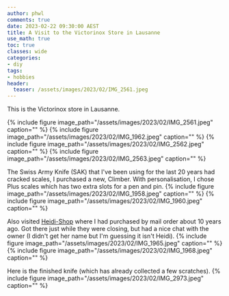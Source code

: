 ```yaml
---
author: phwl
comments: true
date: 2023-02-22 09:30:00 AEST
title: A Visit to the Victorinox Store in Lausanne
use_math: true
toc: true
classes: wide
categories:
- diy
tags:
- hobbies
header:
  teaser: /assets/images/2023/02/IMG_2561.jpeg
---
```


This is the Victorinox store in Lausanne.

{% include figure image_path="/assets/images/2023/02/IMG_2561.jpeg" caption="" %}
{% include figure image_path="/assets/images/2023/02/IMG_1962.jpeg" caption="" %}
{% include figure image_path="/assets/images/2023/02/IMG_2562.jpeg" caption="" %}
{% include figure image_path="/assets/images/2023/02/IMG_2563.jpeg" caption="" %}

The Swiss Army Knife (SAK) that I've been using for the last 20 years had cracked scales, I purchased a new, Climber. With personalisation, I chose Plus scales which has two extra slots for a pen and pin.
{% include figure image_path="/assets/images/2023/02/IMG_1958.jpeg" caption="" %}
{% include figure image_path="/assets/images/2023/02/IMG_1960.jpeg" caption="" %}

Also visited [Heidi-Shop](https://www.swiss-knife.com/en/) where I had purchased by mail order about 10 years ago. Got there just while they were closing, but had a nice chat with the owner (I didn't get her name but I'm guessing it isn't Heidi).
{% include figure image_path="/assets/images/2023/02/IMG_1965.jpeg" caption="" %}
{% include figure image_path="/assets/images/2023/02/IMG_1968.jpeg" caption="" %}

Here is the finished knife (which has already collected a few scratches).
{% include figure image_path="/assets/images/2023/02/IMG_2973.jpeg" caption="" %}
